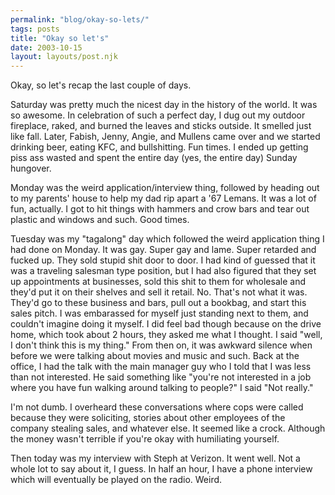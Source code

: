 ```yaml
---
permalink: "blog/okay-so-lets/"
tags: posts
title: "Okay so let's"
date: 2003-10-15
layout: layouts/post.njk
---
```


Okay, so let's recap the last couple of days.

Saturday was pretty much the nicest day in the history of the world. It was so awesome. In celebration of such a perfect day, I dug out my outdoor fireplace, raked, and burned the leaves and sticks outside. It smelled just like fall. Later, Fabish, Jenny, Angie, and Mullens came over and we started drinking beer, eating KFC, and bullshitting. Fun times. I ended up getting piss ass wasted and spent the entire day (yes, the entire day) Sunday hungover.

Monday was the weird application/interview thing, followed by heading out to my parents' house to help my dad rip apart a '67 Lemans. It was a lot of fun, actually. I got to hit things with hammers and crow bars and tear out plastic and windows and such. Good times. 

Tuesday was my "tagalong" day which followed the weird application thing I had done on Monday. It was gay. Super gay and lame. Super retarded and fucked up. They sold stupid shit door to door. I had kind of guessed that it was a traveling salesman type position, but I had also figured that they set up appointments at businesses, sold this shit to them for wholesale and they'd put it on their shelves and sell it retail. No. That's not what it was. They'd go to these business and bars, pull out a bookbag, and start this sales pitch. I was embarassed for myself just standing next to them, and couldn't imagine doing it myself. I did feel bad though because on the drive home, which took about 2 hours, they asked me what I thought. I said "well, I don't think this is my thing." From then on, it was awkward silence when before we were talking about movies and music and such. Back at the office, I had the talk with the main manager guy who I told that I was less than not interested. He said something like "you're not interested in a job where you have fun walking around talking to people?" I said "Not really." 

I'm not dumb. I overheard these conversations where cops were called because they were soliciting, stories about other employees of the company stealing sales, and whatever else. It seemed like a crock. Although the money wasn't terrible if you're okay with humiliating yourself. 

Then today was my interview with Steph at Verizon. It went well. Not a whole lot to say about it, I guess. In half an hour, I have a phone interview which will eventually be played on the radio. Weird.